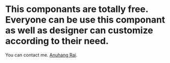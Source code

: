 # This componants are totally free. Everyone can be use this componant as well as designer can customize according to their need.

You can contact me. [Anuhang Rai](https://anuhang.com.np).
